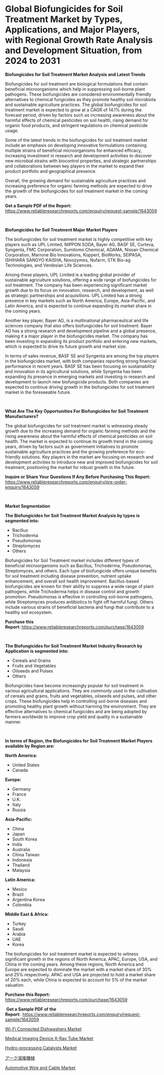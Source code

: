 <p><h1>Global Biofungicides for Soil Treatment Market by Types, Applications, and Major Players, with Regional Growth Rate Analysis and Development Situation, from 2024 to 2031</h1></p><p><strong>Biofungicides for Soil Treatment Market Analysis and Latest Trends</strong></p>
<p><p>Biofungicides for soil treatment are biological formulations that contain beneficial microorganisms which help in suppressing soil-borne plant pathogens. These biofungicides are considered environmentally friendly alternatives to chemical fungicides as they promote healthy soil microbiota and sustainable agriculture practices. The global biofungicides for soil treatment market is expected to grow at a CAGR of 14.1% during the forecast period, driven by factors such as increasing awareness about the harmful effects of chemical pesticides on soil health, rising demand for organic food products, and stringent regulations on chemical pesticide usage.</p><p>Some of the latest trends in the biofungicides for soil treatment market include an emphasis on developing innovative formulations containing multiple strains of beneficial microorganisms for enhanced efficacy, increasing investment in research and development activities to discover new microbial strains with biocontrol properties, and strategic partnerships and collaborations between key players in the market to expand their product portfolio and geographical presence.</p><p>Overall, the growing demand for sustainable agriculture practices and increasing preference for organic farming methods are expected to drive the growth of the biofungicides for soil treatment market in the coming years.</p></p>
<p><strong>Get a Sample PDF of the Report:&nbsp;</strong> <a href="https://www.reliableresearchreports.com/enquiry/request-sample/1643059">https://www.reliableresearchreports.com/enquiry/request-sample/1643059</a></p>
<p>&nbsp;</p>
<p><strong>Biofungicides for Soil Treatment Major Market Players</strong></p>
<p><p>The biofungicides for soil treatment market is highly competitive with key players such as UPL Limited, NIPPON SODA, Bayer AG, BASF SE, Corteva, Syngenta, FMC Corporation, Sumitomo Chemical, ADAMA, Nissan Chemical Corporation, Marrone Bio Innovations, Koppert, BioWorks, SEIPASA, ISHIHARA SANGYO KAISHA, Novozymes, Nufarm, STK Bio-ag Technologies, and Verdesian Life Sciences. </p><p>Among these players, UPL Limited is a leading global provider of sustainable agriculture solutions, offering a wide range of biofungicides for soil treatment. The company has been experiencing significant market growth due to its focus on innovation, research, and development, as well as strategic partnerships and acquisitions. UPL Limited has a strong presence in key markets such as North America, Europe, Asia-Pacific, and Latin America, and is expected to continue expanding its market share in the coming years.</p><p>Another key player, Bayer AG, is a multinational pharmaceutical and life sciences company that also offers biofungicides for soil treatment. Bayer AG has a strong research and development pipeline and a global presence, making it a major player in the biofungicides market. The company has been investing in expanding its product portfolio and entering new markets, which is expected to drive its future growth and market size.</p><p>In terms of sales revenue, BASF SE and Syngenta are among the top players in the biofungicides market, with both companies reporting strong financial performance in recent years. BASF SE has been focusing on sustainability and innovation in its agricultural solutions, while Syngenta has been expanding its presence in emerging markets and investing in research and development to launch new biofungicide products. Both companies are expected to continue driving growth in the biofungicides for soil treatment market in the foreseeable future.</p></p>
<p>&nbsp;</p>
<p><strong>What Are The Key Opportunities For Biofungicides for Soil Treatment Manufacturers?</strong></p>
<p><p>The global biofungicides for soil treatment market is witnessing steady growth due to the increasing demand for organic farming methods and the rising awareness about the harmful effects of chemical pesticides on soil health. The market is expected to continue its growth trend in the coming years, driven by factors such as government initiatives to promote sustainable agriculture practices and the growing preference for eco-friendly solutions. Key players in the market are focusing on research and development activities to introduce new and improved biofungicides for soil treatment, positioning the market for robust growth in the future.</p></p>
<p><strong>Inquire or Share Your Questions If Any Before Purchasing This Report:</strong> <a href="https://www.reliableresearchreports.com/enquiry/pre-order-enquiry/1643059">https://www.reliableresearchreports.com/enquiry/pre-order-enquiry/1643059</a></p>
<p>&nbsp;</p>
<p><strong>Market Segmentation</strong></p>
<p><strong>The Biofungicides for Soil Treatment Market Analysis by types is segmented into:</strong></p>
<p><ul><li>Bacillus</li><li>Trichoderma</li><li>Pseudomonas</li><li>Streptomyces</li><li>Others</li></ul></p>
<p><p>Biofungicides for Soil Treatment market includes different types of beneficial microorganisms such as Bacillus, Trichoderma, Pseudomonas, Streptomyces, and others. Each type of biofungicide offers unique benefits for soil treatment including disease prevention, nutrient uptake enhancement, and overall soil health improvement. Bacillus-based biofungicides are known for their ability to suppress a wide range of plant pathogens, while Trichoderma helps in disease control and growth promotion. Pseudomonas is effective in controlling soil-borne pathogens, while Streptomyces produces antibiotics to fight off harmful fungi. Others include various strains of beneficial bacteria and fungi that contribute to a healthy soil ecosystem.</p></p>
<p><strong>Purchase this Report:&nbsp;</strong><a href="https://www.reliableresearchreports.com/purchase/1643059">https://www.reliableresearchreports.com/purchase/1643059</a></p>
<p>&nbsp;</p>
<p><strong>The Biofungicides for Soil Treatment Market Industry Research by Application is segmented into:</strong></p>
<p><ul><li>Cereals and Grains</li><li>Fruits and Vegetables</li><li>Oilseeds and Pulses</li><li>Others</li></ul></p>
<p><p>Biofungicides have become increasingly popular for soil treatment in various agricultural applications. They are commonly used in the cultivation of cereals and grains, fruits and vegetables, oilseeds and pulses, and other crops. These biofungicides help in controlling soil-borne diseases and promoting healthy plant growth without harming the environment. They are effective alternatives to chemical fungicides and are being adopted by farmers worldwide to improve crop yield and quality in a sustainable manner.</p></p>
<p>&nbsp;</p>
<p><strong>In terms of Region, the Biofungicides for Soil Treatment Market Players available by Region are:</strong></p>
<p>
    <p> <strong> North America: </strong>
        <ul>
            <li>United States</li>
            <li>Canada</li>
        </ul>
        </p> 
    <p> <strong> Europe: </strong>
        <ul>
            <li>Germany</li>
            <li>France</li>
            <li>U.K.</li>
            <li>Italy</li>
            <li>Russia</li>
        </ul>
        </p> 
    <p> <strong> Asia-Pacific: </strong>
        <ul>
            <li>China</li>
            <li>Japan</li>
            <li>South Korea</li>
            <li>India</li>
            <li>Australia</li>
            <li>China Taiwan</li>
            <li>Indonesia</li>
            <li>Thailand</li>
            <li>Malaysia</li>
        </ul>
        </p> 
    <p> <strong> Latin America: </strong>
        <ul>
            <li>Mexico</li>
            <li>Brazil</li>
            <li>Argentina Korea</li>
            <li>Colombia</li>
        </ul>
        </p> 
    <p> <strong> Middle East & Africa: </strong>
        <ul>
            <li>Turkey</li>
            <li>Saudi</li>
            <li>Arabia</li>
            <li>UAE</li>
            <li>Korea</li>
        </ul>
    </p>
    </p>
<p><p>The biofungicides for soil treatment market is expected to witness significant growth in the regions of North America, APAC, Europe, USA, and China in the coming years. Among these regions, North America and Europe are expected to dominate the market with a market share of 30% and 25% respectively. APAC and USA are projected to hold a market share of 20% each, while China is expected to account for 5% of the market valuation.</p></p>
<p><strong>Purchase this Report: </strong><a href="https://www.reliableresearchreports.com/purchase/1643059">https://www.reliableresearchreports.com/purchase/1643059</a></p>
<p>&nbsp;<strong>Get a Sample PDF of the Report:&nbsp;&nbsp;</strong><a href="https://www.reliableresearchreports.com/enquiry/request-sample/1643059">https://www.reliableresearchreports.com/enquiry/request-sample/1643059</a></p>
<p><strong></strong></p>
<p><p><a href="https://github.com/Glendatilghmankmgz0rbhwpy/Market-Research-Report-List-1/blob/main/wi-fi-connected-dishwashers-market.md">Wi-Fi Connected Dishwashers Market</a></p><p><a href="https://github.com/dx0328/Market-Research-Report-List-1/blob/main/medical-imaging-device-x-ray-tube-market.md">Medical Imaging Device X-Ray Tube Market</a></p><p><a href="https://cute-banjo-8ca.notion.site/Hydro-processing-Catalysts-Market-Offers-Provide-Insightful-Data-for-the-Time-Period-from-2024-to-20-e87d139e6a09465ebeab119a1678129c">Hydro-processing Catalysts Market</a></p><p><a href="https://medium.com/@rosario_ramirez1996/%E3%82%A2%E3%83%BC%E3%82%AF%E6%BA%B6%E6%8E%A5%E6%A9%9F%E6%A2%B0%E5%B8%82%E5%A0%B4%E3%81%AE%E3%83%88%E3%83%AC%E3%83%B3%E3%83%89%E3%81%A8%E5%B8%82%E5%A0%B4%E5%88%86%E6%9E%90%E3%81%AF-2024%E5%B9%B4%E3%81%8B%E3%82%892031%E5%B9%B4%E3%81%BE%E3%81%A7%E3%81%AE%E6%9C%9F%E9%96%93%E3%81%AB%E4%BA%88%E6%B8%AC%E3%81%95%E3%82%8C%E3%81%A6%E3%81%84%E3%81%BE%E3%81%99-17c11017ee98">アーク溶接機械</a></p><p><a href="https://view.publitas.com/reportprime-1/automotive-wire-and-cable-market-analysis-examines-its-scope-on-growth-opportunities-and-forecasted-trends-spanning-from-2024-to-2031/">Automotive Wire and Cable Market</a></p></p>